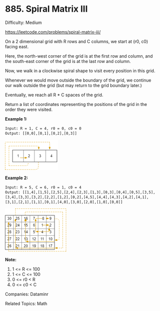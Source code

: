 # 885. Spiral Matrix III

Difficulty: Medium

https://leetcode.com/problems/spiral-matrix-iii/

On a 2 dimensional grid with R rows and C columns, we start at (r0, c0) facing east.

Here, the north-west corner of the grid is at the first row and column, and the south-east corner of the grid is at the last row and column.

Now, we walk in a clockwise spiral shape to visit every position in this grid. 

Whenever we would move outside the boundary of the grid, we continue our walk outside the grid (but may return to the grid boundary later.) 

Eventually, we reach all R * C spaces of the grid.

Return a list of coordinates representing the positions of the grid in the order they were visited.

 

**Example 1:**
```
Input: R = 1, C = 4, r0 = 0, c0 = 0
Output: [[0,0],[0,1],[0,2],[0,3]]
```
![alt txt](example_1.png)
 

**Example 2:**
```
Input: R = 5, C = 6, r0 = 1, c0 = 4
Output: [[1,4],[1,5],[2,5],[2,4],[2,3],[1,3],[0,3],[0,4],[0,5],[3,5],[3,4],[3,3],[3,2],[2,2],[1,2],[0,2],[4,5],[4,4],[4,3],[4,2],[4,1],[3,1],[2,1],[1,1],[0,1],[4,0],[3,0],[2,0],[1,0],[0,0]]
```
![alt txt](example_2.png)
 

**Note:**

1. 1 <= R <= 100
2. 1 <= C <= 100
3. 0 <= r0 < R
4. 0 <= c0 < C

Companies: Dataminr

Related Topics: Math
